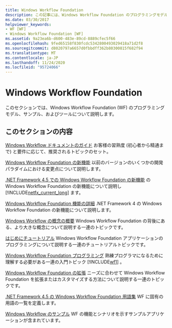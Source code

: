 ```yaml
---
title: Windows Workflow Foundation
description: この記事には、Windows Workflow Foundation のプログラミングモデル、サンプル、およびツールについて説明しているリソースが含まれています。
ms.date: 03/30/2017
helpviewer_keywords:
- WF [WF]
- Windows Workflow Foundation [WF]
ms.assetid: 9a23ea6b-d600-483e-89cd-8889cfec5f66
ms.openlocfilehash: 9fed65158f830fcdc5342800493029418a71d2f8
ms.sourcegitcommit: d8020797a6657d0fbbdff362b80300815f682f94
ms.translationtype: MT
ms.contentlocale: ja-JP
ms.lasthandoff: 11/24/2020
ms.locfileid: "95724066"
---
```

# <a name="windows-workflow-foundation"></a>Windows Workflow Foundation
このセクションでは、Windows Workflow Foundation (WF) のプログラミングモデル、サンプル、およびツールについて説明します。

## <a name="in-this-section"></a>このセクションの内容
 [Windows Workflow ドキュメントのガイド](guide-to-the-documentation.md) お客様の習熟度 (初心者から精通まで) と要件に応じて、推奨されるトピックのセット。

 [Windows Workflow Foundation の新機能](whats-new.md) 以前のバージョンのいくつかの開発パラダイムにおける変更点について説明します。

 [.NET Framework 4.5 での Windows Workflow Foundation の新機能](whats-new-in-wf-in-dotnet.md) の Windows Workflow Foundation の新機能について説明し [!INCLUDE[netfx_current_long](../../../includes/netfx-current-long-md.md)] ます。

 [Windows Workflow Foundation 機能の詳細](feature-specifics.md) .NET Framework 4 の Windows Workflow Foundation の新機能について説明します。

 [Windows Workflow の概念の概要](conceptual-overview.md) Windows Workflow Foundation の背後にある、より大きな概念について説明する一連のトピックです。

 [はじめにチュートリアル](getting-started-tutorial.md) Windows Workflow Foundation アプリケーションのプログラミングについて説明する一連のチュートリアルトピックです。

 [Windows Workflow Foundation プログラミング](programming.md) 熟練プログラマになるために理解する必要がある一連の入門トピック [!INCLUDE[wf1](../../../includes/wf1-md.md)] 。

 [Windows Workflow Foundation の拡張](extend.md) ニーズに合わせて Windows Workflow Foundation を拡張またはカスタマイズする方法について説明する一連のトピックです。

 [.NET Framework 4.5 の Windows Workflow Foundation 用語集](glossary.md) WF に固有の用語の一覧を定義します。

 [Windows Workflow のサンプル](./samples/index.md) WF の機能とシナリオを示すサンプルアプリケーションが含まれています。
